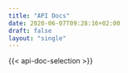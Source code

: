 ```yaml
---
title: "API Docs"
date: 2020-06-07T09:28:16+02:00
draft: false
layout: "single"
---
```


{{< api-doc-selection >}}
